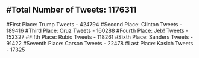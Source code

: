 #Total Number of Tweets: 1176311 
---
#First Place: Trump Tweets - 424794
#Second Place: Clinton Tweets - 189416
#Third Place: Cruz Tweets - 160288
#Fourth Place: Jeb! Tweets - 152327
#Fifth Place: Rubio Tweets - 118261
#Sixth Place: Sanders Tweets - 91422
#Seventh Place: Carson Tweets - 22478
#Last Place: Kasich Tweets - 17325

